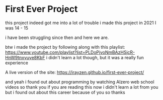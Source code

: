 # First Ever Project

this project indeed got me into a lot of trouble i made this project in 2021 I was 14 - 15
<!--- so, i showed it to my family let me tell you i got smacked and they took my pc from me, the only thing i did wrong is that i was passionate about programming!! -->
i have been struggling since then and here we are.

btw i made the project by following along with this playlist: https://www.youtube.com/playlist?list=PLDoPjvoNmBAzHSjcR-HnW9tnxyuye8KbF
i didn't learn a lot though, but it was a really fun experience 

A live version of the site: https://irayzen.github.io/first-ever-project/

and yeah i found out about programming by watching Alzero web school videos so thank you if you are reading this now i didn't learn a lot from you but i found out about this career
because of you so thanks

